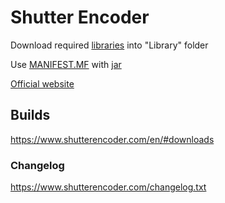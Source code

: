 # Shutter Encoder

Download required [libraries](../master/Library/sources.txt) into "Library" folder

Use [MANIFEST.MF](../master/MANIFEST.MF) with [jar](../master/Shutter%20Encoder.jar)

[Official website](https://www.shutterencoder.com)

## Builds

https://www.shutterencoder.com/en/#downloads

### Changelog

https://www.shutterencoder.com/changelog.txt
